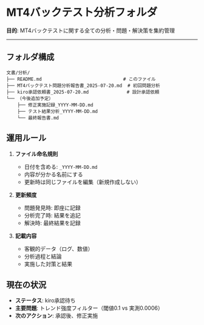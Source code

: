 # MT4バックテスト分析フォルダ

**目的**: MT4バックテストに関する全ての分析・問題・解決策を集約管理

---

## フォルダ構成

```
文書/分析/
├── README.md                              # このファイル
├── MT4バックテスト問題分析報告書_2025-07-20.md  # 初回問題分析
├── kiro承認依頼書_2025-07-20.md              # 設計承認依頼
└── （今後追加予定）
    ├── 修正実施記録_YYYY-MM-DD.md
    ├── テスト結果分析_YYYY-MM-DD.md
    └── 最終報告書.md
```

## 運用ルール

1. **ファイル命名規則**
   - 日付を含める: `_YYYY-MM-DD.md`
   - 内容が分かる名前にする
   - 更新時は同じファイルを編集（新規作成しない）

2. **更新頻度**
   - 問題発見時: 即座に記録
   - 分析完了時: 結果を追記
   - 解決時: 最終結果を記録

3. **記載内容**
   - 客観的データ（ログ、数値）
   - 分析過程と結論
   - 実施した対策と結果

## 現在の状況

- **ステータス**: kiro承認待ち
- **主要問題**: トレンド強度フィルター（閾値0.1 vs 実測0.0006）
- **次のアクション**: 承認後、修正実施